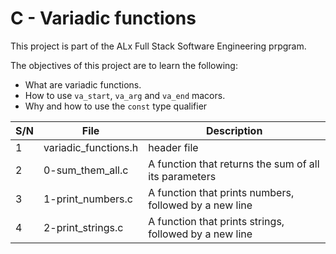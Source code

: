 # C - Variadic functions

This project is part of the ALx Full Stack Software Engineering prpgram.

The objectives of this project are to learn the following:
- What are variadic functions.
- How to use `va_start`, `va_arg` and `va_end` macors.
- Why and how to use the `const` type qualifier

| S/N | File | Description |
| --- | ---- | ----------- |
| 1 | variadic_functions.h | header file |
| 2 | 0-sum_them_all.c | A function that returns the sum of all its parameters |
| 3 | 1-print_numbers.c | A function that prints numbers, followed by a new line |
| 4 | 2-print_strings.c | A function that prints strings, followed by a new line |
